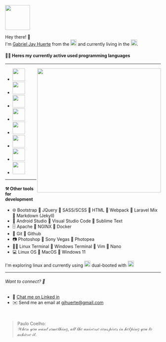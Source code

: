 <img src="https://scontent.fmnl4-4.fna.fbcdn.net/v/t39.30808-6/299785317_7817197005016874_3152171502294612169_n.jpg?_nc_cat=109&ccb=1-7&_nc_sid=09cbfe&_nc_eui2=AeEzfFJ0hWJ7bH0-leExK1wAsgvjQukpJPCyC-NC6Skk8IAS-9w4fwGnT4e26lRQi4RrCJPMrSm9viAhUx5Wf9tU&_nc_ohc=FZ7GLU48CegAX85Nwzd&_nc_ht=scontent.fmnl4-4.fna&oh=00_AfDiR4ItT54cscCYf7UP3dmGMgp0_vLz0dEObjS_8uqzcA&oe=6375B747" height="80px" />

Hey there! 👋  <br />
I'm [Gabriel Jay Huerte](https://gjhuerte.github.io) from the <img src="https://user-images.githubusercontent.com/18547786/201507747-16ac2e44-0739-4251-81d1-f551abbede5f.jpg" width="20px" /> and currently living in the <img src="https://user-images.githubusercontent.com/18547786/201507747-16ac2e44-0739-4251-81d1-f551abbede5f.jpg" width="20px" />.

#### 🧑‍💻 Heres my currently active used programming languages
---

<img align="right" height="400px" src="https://media3.giphy.com/media/ZBhXJYVrF9dUuQft3W/giphy.gif?cid=790b761196f6c8b4e283834f817bbc1ff8fab2817a40f62b&rid=giphy.gif&ct=g" />

 - <img src="https://www.pngkey.com/png/detail/269-2693599_html5-logo-php-logo-php-logo-png.png" height="40px" />
 - <img src="https://png.pngitem.com/pimgs/s/578-5785080_laravel-6-logo-png-transparent-png.png" height="40px" />
 - <img src="https://cdn.buttercms.com/S6sfpy7OT3yBokvhGo09" height="40px" />
 - <img src="https://www.vectorlogo.zone/logos/vuejs/vuejs-ar21.png" height="40px" />
 - <img src="https://cms.rootstack.com/sites/default/files/inline-images/logo-react_0.jpg" height="40px" />
 - <img src="https://static.wikia.nocookie.net/logo-timeline/images/c/cf/4B4A9751-D2BF-4A93-BDCC-CDCA5326B65F.png/revision/latest?cb=20210426191500" height="40px" />
 - <img src="https://www.vectorlogo.zone/logos/kotlinlang/kotlinlang-ar21.png" height="40px" />
 - <img src="https://www.python.org/static/community_logos/python-logo-master-v3-TM-flattened.png" height="40px" />

---

#### ⚒️ Other tools for development

- 🌐 Bootstrap 🔸  JQuery 🔸  SASS/SCSS 🔸  HTML 🔸  Webpack 🔸  Laravel Mix 🔸  Markdown (Jekyll)
- 📒 Android Studio 🔸  Visual Studio Code 🔸  Sublime Text
- 🗄️ Apache 🔸  NGINX 🔸  Docker
- 📂 Git 🔸  Github 
- 📷 Photoshop 🔸  Sony Vegas 🔸 Photopea
- 👨‍💻 Linux Terminal 🔸 Windows Terminal 🔸 Vim 🔸 Nano
- 💻 Linux OS 🔸 MacOS 🔸  Windows 11

I'm exploring linux and currently using <img src="https://upload.wikimedia.org/wikipedia/commons/thumb/1/1f/Kubuntu_logo.svg/600px-Kubuntu_logo.svg.png?20200530035524" height="20px" /> dual-booted with <img src="https://upload.wikimedia.org/wikipedia/commons/thumb/e/e6/Windows_11_logo.svg/799px-Windows_11_logo.svg.png?20220530123406" height="20px" />

---

###### Want to connect? 🤔

- 💬 [Chat me on Linked in](https://www.linkedin.com/in/gjhuerte)
- ✉️ Send me an email at [gjhuerte@gmail.com](mailto:gjhuerte@gmail.com)

<br />

> Paulo Coelho: <br />
> 𝒲𝒽𝑒𝓃 𝓎𝑜𝓊 𝓌𝒶𝓃𝓉 𝓈𝑜𝓂𝑒𝓉𝒽𝒾𝓃𝑔, 𝒶𝓁𝓁 𝓉𝒽𝑒 𝓊𝓃𝒾𝓋𝑒𝓇𝓈𝑒 𝒸𝑜𝓃𝓈𝓅𝒾𝓇𝑒𝓈 𝒾𝓃 𝒽𝑒𝓁𝓅𝒾𝓃𝑔 𝓎𝑜𝓊 𝓉𝑜 𝒶𝒸𝒽𝒾𝑒𝓋𝑒 𝒾𝓉.
